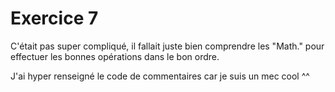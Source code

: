 # Exercice 7

C'était pas super compliqué, il fallait juste bien comprendre les "Math." pour effectuer les bonnes opérations dans le bon ordre. 

J'ai hyper renseigné le code de commentaires car je suis un mec cool ^^ 